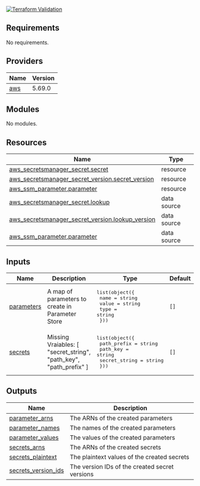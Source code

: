 
[![Terraform Validation](https://github.com/HappyPathway/terraform-aws-config-store/actions/workflows/terraform.yaml/badge.svg)](https://github.com/HappyPathway/terraform-aws-config-store/actions/workflows/terraform.yaml)

<!-- BEGIN_TF_DOCS -->
## Requirements

No requirements.

## Providers

| Name | Version |
|------|---------|
| <a name="provider_aws"></a> [aws](#provider\_aws) | 5.69.0 |

## Modules

No modules.

## Resources

| Name | Type |
|------|------|
| [aws_secretsmanager_secret.secret](https://registry.terraform.io/providers/hashicorp/aws/latest/docs/resources/secretsmanager_secret) | resource |
| [aws_secretsmanager_secret_version.secret_version](https://registry.terraform.io/providers/hashicorp/aws/latest/docs/resources/secretsmanager_secret_version) | resource |
| [aws_ssm_parameter.parameter](https://registry.terraform.io/providers/hashicorp/aws/latest/docs/resources/ssm_parameter) | resource |
| [aws_secretsmanager_secret.lookup](https://registry.terraform.io/providers/hashicorp/aws/latest/docs/data-sources/secretsmanager_secret) | data source |
| [aws_secretsmanager_secret_version.lookup_version](https://registry.terraform.io/providers/hashicorp/aws/latest/docs/data-sources/secretsmanager_secret_version) | data source |
| [aws_ssm_parameter.parameter](https://registry.terraform.io/providers/hashicorp/aws/latest/docs/data-sources/ssm_parameter) | data source |

## Inputs

| Name | Description | Type | Default | Required |
|------|-------------|------|---------|:--------:|
| <a name="input_parameters"></a> [parameters](#input\_parameters) | A map of parameters to create in Parameter Store | <pre>list(object({<br>    name  = string<br>    value = string<br>    type  = string<br>  }))</pre> | `[]` | no |
| <a name="input_secrets"></a> [secrets](#input\_secrets) | Missing Vraiables:  [ "secret\_string", "path\_key", "path\_prefix" ] | <pre>list(object({<br>    path_prefix   = string<br>    path_key      = string<br>    secret_string = string<br>  }))</pre> | `[]` | no |

## Outputs

| Name | Description |
|------|-------------|
| <a name="output_parameter_arns"></a> [parameter\_arns](#output\_parameter\_arns) | The ARNs of the created parameters |
| <a name="output_parameter_names"></a> [parameter\_names](#output\_parameter\_names) | The names of the created parameters |
| <a name="output_parameter_values"></a> [parameter\_values](#output\_parameter\_values) | The values of the created parameters |
| <a name="output_secrets_arns"></a> [secrets\_arns](#output\_secrets\_arns) | The ARNs of the created secrets |
| <a name="output_secrets_plaintext"></a> [secrets\_plaintext](#output\_secrets\_plaintext) | The plaintext values of the created secrets |
| <a name="output_secrets_version_ids"></a> [secrets\_version\_ids](#output\_secrets\_version\_ids) | The version IDs of the created secret versions |
<!-- END_TF_DOCS -->